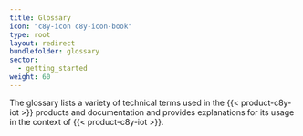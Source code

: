 ```yaml
---
title: Glossary
icon: "c8y-icon c8y-icon-book"
type: root
layout: redirect
bundlefolder: glossary
sector:
  - getting_started
weight: 60
---
```


The glossary lists a variety of technical terms used in the {{< product-c8y-iot >}} products and documentation and provides explanations for its usage in the context of {{< product-c8y-iot >}}.
